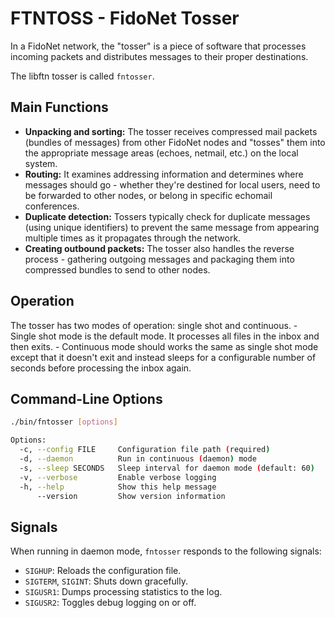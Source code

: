 # FTNTOSS - FidoNet Tosser

In a FidoNet network, the "tosser" is a piece of software that processes incoming packets and distributes messages to their proper destinations.

The libftn tosser is called `fntosser`.

## Main Functions

- **Unpacking and sorting:** The tosser receives compressed mail packets (bundles of messages) from other FidoNet nodes and "tosses" them into the appropriate message areas (echoes, netmail, etc.) on the local system.
- **Routing:** It examines addressing information and determines where messages should go - whether they're destined for local users, need to be forwarded to other nodes, or belong in specific echomail conferences.
- **Duplicate detection:** Tossers typically check for duplicate messages (using unique identifiers) to prevent the same message from appearing multiple times as it propagates through the network.
- **Creating outbound packets:** The tosser also handles the reverse process - gathering outgoing messages and packaging them into compressed bundles to send to other nodes.

## Operation

The tosser has two modes of operation: single shot and continuous.
    - Single shot mode is the default mode. It processes all files in
	  the inbox and then exits.
    - Continuous mode should works the same as single shot mode 
	  except that it doesn't exit and instead sleeps for a 
	  configurable number of seconds before processing the inbox
	  again.

## Command-Line Options

```bash
./bin/fntosser [options]

Options:
  -c, --config FILE     Configuration file path (required)
  -d, --daemon          Run in continuous (daemon) mode
  -s, --sleep SECONDS   Sleep interval for daemon mode (default: 60)
  -v, --verbose         Enable verbose logging
  -h, --help            Show this help message
      --version         Show version information
```

## Signals

When running in daemon mode, `fntosser` responds to the following signals:

- `SIGHUP`: Reloads the configuration file.
- `SIGTERM`, `SIGINT`: Shuts down gracefully.
- `SIGUSR1`: Dumps processing statistics to the log.
- `SIGUSR2`: Toggles debug logging on or off.